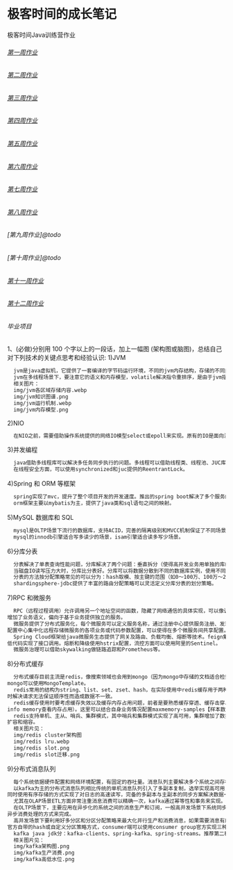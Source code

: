 # 极客时间的成长笔记
极客时间Java训练营作业

###### [第一周作业](https://github.com/zerolbsony/geektime/blob/main/week1/作业.md)

###### [第二周作业](https://github.com/zerolbsony/geektime/blob/main/week2/作业.md)

###### [第三周作业](https://github.com/zerolbsony/geektime/blob/main/week3/作业.md)

###### [第四周作业](https://github.com/zerolbsony/geektime/blob/main/week4/作业.md)

###### [第五周作业](https://github.com/zerolbsony/geektime/blob/main/week5/作业.md)

###### [第六周作业](https://github.com/zerolbsony/geektime/blob/main/week6/作业.md)

###### [第七周作业](https://github.com/zerolbsony/geektime/blob/main/week7/作业.md)

###### [第八周作业](https://github.com/zerolbsony/geektime/blob/main/week8/作业.md)

###### [第九周作业]@todo

###### [第十周作业]@todo

###### [第十一周作业](https://github.com/zerolbsony/geektime/blob/main/week11/作业.md)

###### [第十二周作业](https://github.com/zerolbsony/geektime/blob/main/week12/作业.md)

###### 毕业项目
1、(必做)分别用 100 个字以上的一段话，加上一幅图 (架构图或脑图)，总结自己对下列技术的关键点思考和经验认识:
1)JVM
```markdown
  jvm是java虚拟机，它提供了一套编译的字节码运行环境，不同的jvm内存结构，存储的不同类型的数据。jvm提供了几种GC算法，常见的如:cms、G1。
  jvm在多线程场景下，要注意它的语义和内存模型，volatile解决指令重排序，是由于jvm指令封装了对字节码操作的判断，触发对STOR、LOAD语义的执行。
  相关图片：
  img/jvm各区域存储内容.webp
  img/jvm知识图谱.png
  img/jvm运行机制.webp
  img/jvm内存模型.png
```

2)NIO
```markdown
  在NIO之前，需要借助操作系统提供的网络IO模型select或epoll来实现。原有的IO是面向流的、阻塞的，NIO则是面向块的、非阻塞的。
```

3)并发编程
```markdown
  java借助多线程库可以解决多任务同步执行的问题。多线程可以借助线程类、线程池、JUC库、异步Future等方式结合场景来灵活使用。
  在线程安全方面，可以使用synchronized和juc提供的ReentrantLock。
```

4)Spring 和 ORM 等框架
```markdown
  spring实现了mvc，提升了整个项目开发的开发速度。推出的spring boot解决了多个服务的独立部署，spring cloud提供了微服务体系下的各种主流技术实现。
  orm框架主要以mybatis为主，提供了java类和sql语句之间的映射。
```

5)MySQL 数据库和 SQL
```markdown
  mysql是OLTP场景下流行的数据库，支持ACID，完善的隔离级别和MVCC机制保证了不同场景下的数据一致性要求。
  mysql的innodb引擎适合写多读少的场景，isam引擎适合读多写少场景。
```

6)分库分表
```markdown
  分表解决了单表查询性能问题，分库解决了两个问题：垂直拆分（使得高并发业务用单独的库维护互不影响）；水平拆分（数据量大的库可以进一步拆分成多库解决查询性能瓶颈）。
  当磁盘IO读写压力大时，分库比分表好。分库可以将数据分散到不同的数据库实例，使用不同的磁盘，可以提高整个集群的并行数据处理能力。
  分表的方法按分配策略常见的可以分为：hash取模、按主键的范围（如0～100万、100万～200万）。分库一般分为：按业务划分、按机器负载划分。
  shardingsphere-jdbc提供了丰富的路由分配策略可以灵活定义分库分表的划分策略。
```

7)RPC 和微服务
```markdown
  RPC（远程过程调用）允许调用另一个地址空间的函数，隐藏了网络通信的具体实现，可以像调用本地函数一样调用远程函数获得返回结果。微服务相比RPC
增加了业务语义，偏向于基于业务提供独立的服务。
  微服务提供了分布式服务化，每个微服务可以定义服务名称，通过注册中心提供服务注册、发现，使微服务之间可以使用服务名+接口地址的方式点对点通信。
配置中心集中化远程存储微服务的各项业务或代码参数配置，可以使得在多个微服务间共享配置。
  Spring Cloud框架给java微服务生态提供了网关及路由、负载均衡、熔断等技术。feign集成了ribbon实现了客户端http接口调用和负载均衡，通过
低代码实现了接口调用。熔断和降级使用hstrix配置，流控方面可以使用阿里的Sentinel。
  微服务治理可以借助skywalking做链路追踪和Prometheus等。
```

8)分布式缓存
```markdown
  分布式缓存目前主流是redis，像搜索领域也会用到mongo（因为mongo中存储的文档适合检索）。java jdk推荐使用jedis，分布式锁可以用redission，
mongo可以使用MongoTemplate。
  redis常用的结构为string、list、set、zset、hash，在实际使用中redis缓存用于两种场景：数据缓存和锁。前者用于减少每次查数据库，后者用于高并发
时解决请求无法保证顺序性而造成数据不一致。
  redis缓存使用时要考虑缓存失效以及缓存内存占用问题，前者是要熟悉缓存穿透、缓存击穿、缓存雪崩时应对方案，后者是要从运维角度熟悉redis（如LRU、
info memory查看内存占用）。这里可以结合自身业务情况配置maxmemory-samples【样本数】来达到LRU功能的性能和精确双平衡。
  redis支持单机、主从、哨兵、集群模式，其中哨兵和集群模式实现了高可用，集群增加了数据分片功能，可以达到分散存储的目的，同时其slot的特性方便了
扩容和缩容。
  相关图片见：
  img/redis cluster架构图
  img/redis lru.webp
  img/redis slot.png
  img/redis slot迁移.png
```

9)分布式消息队列
```markdown
  每个系统依据硬件配置和网络环境配置，有固定的吞吐量。消息队列主要解决多个系统之间存在上下游依赖关系时，产生的请求等待及积压问题。
  以kafka为主的分布式消息队列相比传统的单机消息队列引入了多副本复制，选举实现高可用，提供多种ACK机制应对多种场景，允许重复消费，及支持事务高级特性，
同时使用有序存储的方式实现了对日志的高速读写，完备的多副本与主副本的同步方案解决数据一致性问题（HW和LEO）。
  尤其在OLAP场景ETL方面非常注重消息消费可以精确一次，kafka通过幂等性和事务来实现。前者能解决单分区的幂等及单个会话内的幂等（不允许宕机），后者是解决宕机情况下的幂等。
  在OLTP场景下，主要应用在异步化的系统之间的消息生产和订阅，一般高并发场景下系统同步调用想快速执行完成复杂业务逻辑并返回结果是不太现实的，只有靠队列+
异步消费处理的方式来完成。
  高并发场景下要利用好多分区和分区分配策略来最大化并行生产和消费消息，如果需要消息有序，需要依据分区内有序还是全分区有序来具体设计。producer端可以使用
官方自带的hash或自定义分区策略方式，consumer端可以使用consumer group官方实现三种消费策略。官方的rebalance机制可以很好应对节点故障的问题，实现分区再分配。
  kafka java jdk分：kafka-clients、spring-kafka、spring-streams。推荐第二种。
  相关图片见：
  img/kafka架构图.png
  img/kafka生产消费.png
  img/kafka高低水位.png
```
